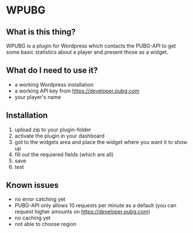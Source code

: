 # WPUBG
## What is this thing?
WPUBG is a plugin for Wordpress which contacts the PUBG-API to get some basic statistics about a player and present those as a widget.

## What do I need to use it?
* a working Wordpress installation
* a working API key from https://developer.pubg.com
* your player's name

## Installation
1. upload zip to your plugin-folder
2. activate the plugin in your dashboard
3. got to the widgets area and place the widget where you want it to show up
4. fill out the requiered fields (which are all)
5. save
6. test

## Known issues
* no error catching yet
* PUBG-API only allows 10 requests per minute as a default (you can request higher amounts on https://developer.pubg.com)
* no caching yet
* not able to choose region
